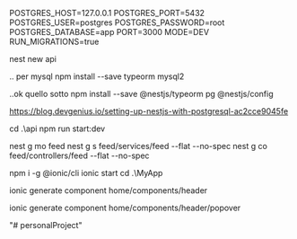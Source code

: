 POSTGRES_HOST=127.0.0.1
POSTGRES_PORT=5432
POSTGRES_USER=postgres
POSTGRES_PASSWORD=root
POSTGRES_DATABASE=app
PORT=3000
MODE=DEV
RUN_MIGRATIONS=true


nest new api

.. per mysql
npm install --save typeorm mysql2

..ok quello sotto
npm install --save @nestjs/typeorm pg @nestjs/config

https://blog.devgenius.io/setting-up-nestjs-with-postgresql-ac2cce9045fe

cd .\api
npm run start:dev

nest g mo feed
nest g s feed/services/feed --flat --no-spec
nest g co feed/controllers/feed --flat --no-spec


npm i -g @ionic/cli
ionic start
cd .\MyApp

ionic generate component home/components/header

ionic generate component home/components/header/popover

"# personalProject" 
